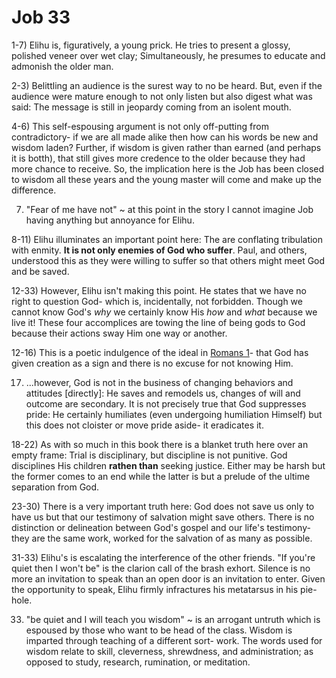 # Job 33

1-7) Elihu is, figuratively, a young prick.
     He tries to present a glossy, polished veneer over wet clay; 
     Simultaneously, he presumes to educate and admonish the older man.

2-3) Belittling an audience is the surest way to no be heard.
     But, even if the audience were mature enough to not only listen but also digest what was said:
     The message is still in jeopardy coming from an isolent mouth.

4-6) This self-espousing argument is not only off-putting from contradictory-
     if we are all made alike then how can his words be new and wisdom laden?
     Further, if wisdom is given rather than earned (and perhaps it is botth), that still gives more credence to the older because they had more chance to receive.
     So, the implication here is the Job has been closed to wisdom all these years and the young master will come and make up the difference.

7) "Fear of me have not" ~ at this point in the story I cannot imagine Job having anything but annoyance for Elihu.

8-11) Elihu illuminates an important point here:
      The are conflating tribulation with enmity.
      **It is not only enemies of God who suffer**.
      Paul, and others, understood this as they were willing to suffer so that others might meet God and be saved.

12-33) However, Elihu isn't making this point.
       He states that we have no right to question God-
       which is, incidentally, not forbidden.
       Though we cannot know God's _why_ we certainly know His _how_ and _what_ because we live it!
       These four accomplices are towing the line of being gods to God because their actions sway Him one way or another.

12-16) This is a poetic indulgence of the ideal in [Romans 1]()-
       that God has given creation as a sign and there is no excuse for not knowing Him.

17) ...however, God is not in the business of changing behaviors and attitudes [directly]:
    He saves and remodels us, changes of will and outcome are secondary.
    It is not precisely true that God suppresses pride:  He certainly humiliates (even undergoing humiliation Himself) but this does not cloister or move pride aside- it eradicates it.

18-22) As with so much in this book there is a blanket truth here over an empty frame:
       Trial is disciplinary, but discipline is not punitive.
       God disciplines His children **rathen than** seeking justice.
       Either may be harsh but the former comes to an end while the latter is but a prelude of the ultime separation from God.

23-30) There is a very important truth here: God does not save us only to have us but that our testimony of salvation might save others.
       There is no distinction or delineation between God's gospel and our life's testimony- they are the same work, worked for the salvation of as many as possible.

31-33) Elihu's is escalating the interference of the other friends.
       "If you're quiet then I won't be" is the clarion call of the brash exhort.
       Silence is no more an invitation to speak than an open door is an invitation to enter.
       Given the opportunity to speak, Elihu firmly infractures his 
       metatarsus in his pie-hole.

33) "be quiet and I will teach you wisdom" ~ is an arrogant untruth which is espoused by those who want to be head of the class.
    Wisdom is imparted through teaching of a different sort- work.
    The words used for wisdom relate to skill, cleverness, shrewdness, and administration;
    as opposed to study, research, rumination, or meditation.